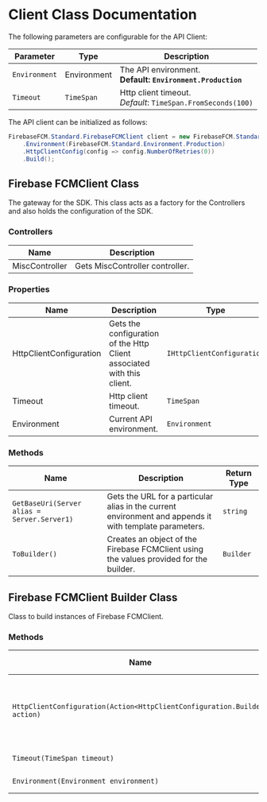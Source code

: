 
# Client Class Documentation

The following parameters are configurable for the API Client:

| Parameter | Type | Description |
|  --- | --- | --- |
| `Environment` | Environment | The API environment. <br> **Default: `Environment.Production`** |
| `Timeout` | `TimeSpan` | Http client timeout.<br>*Default*: `TimeSpan.FromSeconds(100)` |

The API client can be initialized as follows:

```csharp
FirebaseFCM.Standard.FirebaseFCMClient client = new FirebaseFCM.Standard.FirebaseFCMClient.Builder()
    .Environment(FirebaseFCM.Standard.Environment.Production)
    .HttpClientConfig(config => config.NumberOfRetries(0))
    .Build();
```

## Firebase FCMClient Class

The gateway for the SDK. This class acts as a factory for the Controllers and also holds the configuration of the SDK.

### Controllers

| Name | Description |
|  --- | --- |
| MiscController | Gets MiscController controller. |

### Properties

| Name | Description | Type |
|  --- | --- | --- |
| HttpClientConfiguration | Gets the configuration of the Http Client associated with this client. | `IHttpClientConfiguration` |
| Timeout | Http client timeout. | `TimeSpan` |
| Environment | Current API environment. | `Environment` |

### Methods

| Name | Description | Return Type |
|  --- | --- | --- |
| `GetBaseUri(Server alias = Server.Server1)` | Gets the URL for a particular alias in the current environment and appends it with template parameters. | `string` |
| `ToBuilder()` | Creates an object of the Firebase FCMClient using the values provided for the builder. | `Builder` |

## Firebase FCMClient Builder Class

Class to build instances of Firebase FCMClient.

### Methods

| Name | Description | Return Type |
|  --- | --- | --- |
| `HttpClientConfiguration(Action<HttpClientConfiguration.Builder> action)` | Gets the configuration of the Http Client associated with this client. | `Builder` |
| `Timeout(TimeSpan timeout)` | Http client timeout. | `Builder` |
| `Environment(Environment environment)` | Current API environment. | `Builder` |

